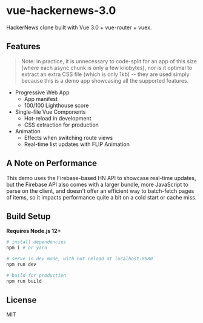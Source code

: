 # vue-hackernews-3.0

HackerNews clone built with Vue 3.0 + vue-router + vuex.

## Features

> Note: in practice, it is unnecessary to code-split for an app of this size (where each async chunk is only a few kilobytes), nor is it optimal to extract an extra CSS file (which is only 1kb) -- they are used simply because this is a demo app showcasing all the supported features.

- Progressive Web App
  - App manifest
  - 100/100 Lighthouse score
- Single-file Vue Components
  - Hot-reload in development
  - CSS extraction for production
- Animation
  - Effects when switching route views
  - Real-time list updates with FLIP Animation

## A Note on Performance

This demo uses the Firebase-based HN API to showcase real-time updates, but the Firebase API also comes with a larger bundle, more JavaScript to parse on the client, and doesn't offer an efficient way to batch-fetch pages of items, so it impacts performance quite a bit on a cold start or cache miss.

## Build Setup

**Requires Node.js 12+**

``` bash
# install dependencies
npm i # or yarn

# serve in dev mode, with hot reload at localhost:8080
npm run dev

# build for production
npm run build
```

## License

MIT
